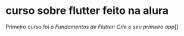 # curso sobre flutter feito na alura

Primeiro curso foi o 
_Fundamentos de Flutter: Crie o seu primeiro app_[]